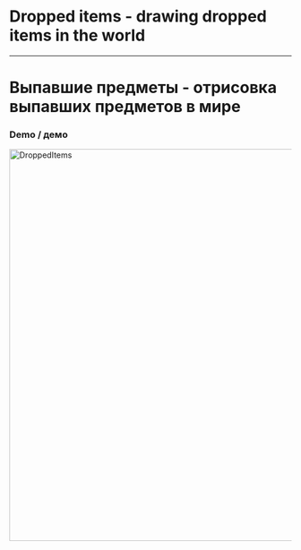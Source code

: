 # Dropped items - drawing dropped items in the world
---
# Выпавшие предметы - отрисовка выпавших предметов в мире
### Demo / демо
<img src="https://i.imgur.com/LVs1PqJ.png" alt="DroppedItems" width="700" />